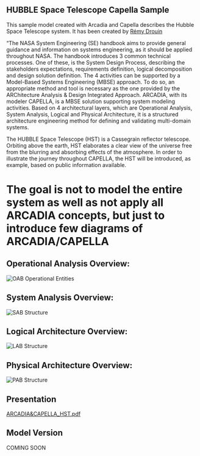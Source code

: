 ## HUBBLE Space Telescope Capella Sample
This sample model created with Arcadia and Capella describes the Hubble Space Telescope system.
It has been created by [Rémy Drouin](https://fr.linkedin.com/in/r%C3%A9my-drouin-ba3b1494) 


“The NASA System Engineering (SE) handbook aims to provide general guidance and information on systems engineering, as it should be applied throughout NASA. The handbook introduces 3 common technical processes. One of these, is the System Design Process, describing the stakeholders expectations, requirements definition, logical decomposition and design solution definition. The 4 activities can be supported by a Model-Based Systems Engineering (MBSE) approach. To do so, an appropriate method and tool is necessary as the one provided by the ARChitecture Analysis & Design Integrated Approach. ARCADIA, with its modeler CAPELLA, is a MBSE solution supporting system modeling activities.  Based on 4 architectural layers, which are Operational Analysis, System Analysis, Logical and Physical Architecture, it is a structured architecture engineering method for defining and validating multi-domain systems.  

The HUBBLE Space Telescope (HST) is a Cassegrain reflector telescope. Orbiting above the earth, HST elaborates a clear view of the universe free from the blurring and absorbing effects of the atmosphere. In order to illustrate the journey throughout CAPELLA, the HST will be introduced, as example, based on public information available. 

# The goal is not to model the entire system as well as not apply all ARCADIA concepts, but just to introduce few diagrams of ARCADIA/CAPELLA


## Operational Analysis Overview:
![OAB  Operational Entities](https://github.com/user-attachments/assets/bbfd8111-9f47-4ee6-a910-aca6133ee691)



## System Analysis Overview:
![SAB  Structure](https://github.com/user-attachments/assets/771ce580-b5ff-4514-b56f-3d350813dcab)


## Logical Architecture Overview:
![LAB  Structure](https://github.com/user-attachments/assets/e78a1d6d-f5ed-44bf-94e4-868875e41f87)


## Physical Architecture Overview:
![PAB  Structure](https://github.com/user-attachments/assets/741cfd4b-e117-4130-bf96-41c0aa555f27)


## Presentation
[ARCADIA&CAPELLA_HST.pdf](https://github.com/user-attachments/files/17533045/ARCADIA.CAPELLA_HST.pdf)



## Model Version 
COMING SOON
